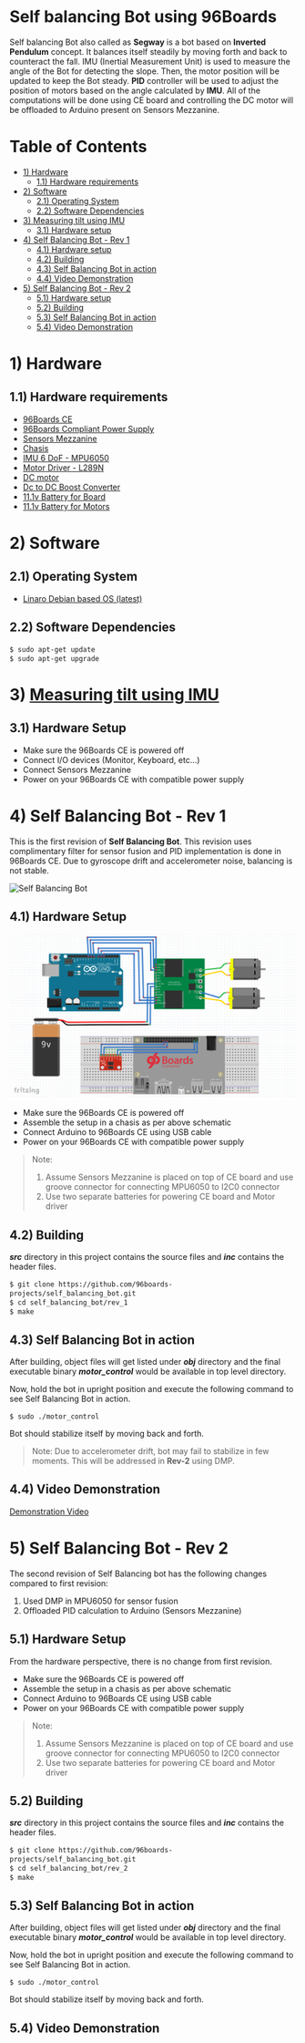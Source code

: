 # Self balancing Bot using 96Boards

Self balancing Bot also called as **Segway** is a bot based on **Inverted Pendulum** concept. It balances itself steadily by 
moving forth and back to counteract the fall. IMU (Inertial Measurement Unit) is used to measure the angle of the Bot for 
detecting the slope. Then, the motor position will be updated to keep the Bot steady. **PID** controller will be used to adjust 
the position of motors based on the angle calculated by **IMU**. All of the computations will be done using CE board and 
controlling the DC motor will be offloaded to Arduino present on Sensors Mezzanine. 

# Table of Contents
- [1) Hardware](#1-hardware)
   - [1.1) Hardware requirements](#11-hardware-requirements)
- [2) Software](#2-software) 
   - [2.1) Operating System](#21-operating-system)
   - [2.2) Software Dependencies](#22-software-dependencies)
- [3) Measuring tilt using IMU](#3-measuring-tilt-using-imu)
   - [3.1) Hardware setup](#31-hardware-setup)
- [4) Self Balancing Bot - Rev 1](#4-self-balancing-bot---rev-1)
   - [4.1) Hardware setup](#41-hardware-setup)
   - [4.2) Building](#42-building)
   - [4.3) Self Balancing Bot in action](#43-self-balancing-bot-in-action)
   - [4.4) Video Demonstration](#44-video-demonstration)
- [5) Self Balancing Bot - Rev 2](#6-self-balancing-bot---rev-2)
   - [5.1) Hardware setup](#51-hardware-setup)
   - [5.2) Building](#52-building)
   - [5.3) Self Balancing Bot in action](#53-self-balancing-bot-in-action)
   - [5.4) Video Demonstration](#54-video-demonstration)

# 1) Hardware

## 1.1) Hardware requirements

- [96Boards CE](https://www.96boards.org/products/ce/)
- [96Boards Compliant Power Supply](http://www.96boards.org/product/power/)
- [Sensors Mezzanine](http://www.96boards.org/product/sensors-mezzanine/)
- [Chasis](https://nevonexpress.com/Self-Balancing-Robot-Chassis-Body-Diy.php)
- [IMU 6 DoF - MPU6050](http://www.amazon.in/GY-521-Mpu6050-Accelerometer-Arduino-REES52/dp/B008BOPN40/ref=sr_1_1?ie=UTF8&qid=1501573522&sr=8-1&keywords=mpu6050)
- [Motor Driver - L289N](http://www.amazon.in/Robodo-Electronics-Motor-Driver-Module/dp/B00N4KWYDE/ref=pd_sbs_328_1?_encoding=UTF8&psc=1&refRID=YESQPMRAEF73WTRQPRP1)
- [DC motor](https://robokits.co.in/motors/300rpm-12v-dc-motor-with-gearbox)
- [Dc to DC Boost Converter](http://www.amazon.in/KitsGuru-Step-up-Adjustable-Booster-Current/dp/B00HV59922)
- [11.1v Battery for Board](http://robokits.co.in/batteries-chargers/lithium-ion-battery/li-ion-11.1v-2200mah-2c-with-inbuilt-charger-protection)
- [11.1v Battery for Motors](http://robokits.co.in/batteries-chargers/lithium-ion-battery/lithium-ion-rechargeable-battery-pack-11.1v-2200mah-2c)

# 2) Software

## 2.1) Operating System

- [Linaro Debian based OS (latest)](https://github.com/96boards/documentation/blob/master/ConsumerEdition/DragonBoard-410c/Downloads/Debian.md)

## 2.2) Software Dependencies

```
$ sudo apt-get update
$ sudo apt-get upgrade
```

# 3) [Measuring tilt using IMU](https://github.com/96boards-projects/imu)

## 3.1) Hardware Setup

- Make sure the 96Boards CE is powered off
- Connect I/O devices (Monitor, Keyboard, etc...)
- Connect Sensors Mezzanine
- Power on your 96Boards CE with compatible power supply

# 4) Self Balancing Bot - Rev 1

This is the first revision of **Self Balancing Bot**. This revision uses complimentary filter for sensor fusion and PID implementation is
done in 96Boards CE. Due to gyroscope drift and accelerometer noise, balancing is not stable.

![Self Balancing Bot](./bot.png)

## 4.1) Hardware Setup

![Schematic Diagram](./bot1.png)

- Make sure the 96Boards CE is powered off
- Assemble the setup in a chasis as per above schematic
- Connect Arduino to 96Boards CE using USB cable
- Power on your 96Boards CE with compatible power supply

>Note:
> 1. Assume Sensors Mezzanine is placed on top of CE board and use groove connector for connecting MPU6050 to I2C0 connector
> 2. Use two separate batteries for powering CE board and Motor driver

## 4.2) Building

***src*** directory in this project contains the source files and ***inc*** contains the header files. 
```
$ git clone https://github.com/96boards-projects/self_balancing_bot.git
$ cd self_balancing_bot/rev_1
$ make
```
## 4.3) Self Balancing Bot in action

After building, object files will get listed under ***obj*** directory and the final executable binary ***motor_control*** would be available in top level directory.

Now, hold the bot in upright position and execute the following command to see Self Balancing Bot in action.

```
$ sudo ./motor_control
```
Bot should stabilize itself by moving back and forth.

>Note: Due to accelerometer drift, bot may fail to stabilize in few moments. This will be addressed in **Rev-2** using DMP.

## 4.4) Video Demonstration

[Demonstration Video](https://www.youtube.com/watch?v=eRnURzfUmaw)

# 5) Self Balancing Bot - Rev 2

The second revision of Self Balancing bot has the following changes compared to first revision:

1. Used DMP in MPU6050 for sensor fusion
2. Offloaded PID calculation to Arduino (Sensors Mezzanine)

## 5.1) Hardware Setup

From the hardware perspective, there is no change from first revision.

- Make sure the 96Boards CE is powered off
- Assemble the setup in a chasis as per above schematic
- Connect Arduino to 96Boards CE using USB cable
- Power on your 96Boards CE with compatible power supply

>Note:
> 1. Assume Sensors Mezzanine is placed on top of CE board and use groove connector for connecting MPU6050 to I2C0 connector
> 2. Use two separate batteries for powering CE board and Motor driver

## 5.2) Building

***src*** directory in this project contains the source files and ***inc*** contains the header files.
```
$ git clone https://github.com/96boards-projects/self_balancing_bot.git
$ cd self_balancing_bot/rev_2
$ make
```
## 5.3) Self Balancing Bot in action

After building, object files will get listed under ***obj*** directory and the final executable binary ***motor_control*** would be available in top level directory.

Now, hold the bot in upright position and execute the following command to see Self Balancing Bot in action.

```
$ sudo ./motor_control
```
Bot should stabilize itself by moving back and forth.

## 5.4) Video Demonstration
